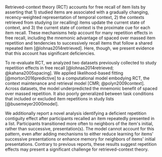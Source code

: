 Retrieved-context theory (RCT) accounts for free recall of item lists by asserting that 1) studied items are associated with a gradually changing, recency-weighted representation of temporal context, 2) the contexts retrieved from studying (or recalling) items update the current state of context, and 3) the current state of context is the proximate cue for each item recall. 
These mechanisms help account for many repetition effects in free recall, including the mnemonic advantage of spaced over massed item repetition and tendencies to successively recall items that follow a shared repeated item [@lohnas2014retrieved]. 
Here, though, we present evidence that this account has significant deficiencies. 

To re-evaluate RCT, we analyzed two datasets previously collected to study repetition effects in free recall [@lohnas2014retrieved; @kahana2005spacing]. 
We applied likelihood-based fitting [@morton2016predictive] to a computational model embodying RCT, the context maintenance and retrieval model [CMR; @polyn2009context]. 
Across datasets, the model underpredicted the mnemonic benefit of spaced over massed repetition. 
It also poorly generalized between task conditions that included or excluded item repetitions in study lists [@busemeyer2000model].

We additionally report a novel analysis identifying a deficient repetition contiguity effect after participants recalled an item repeatedly presented in a list. 
Participants transitioned more often to neighbors of the item's initial, rather than successive, presentation(s).
The model cannot account for this pattern, even after adding mechanisms to either reduce learning for items' successive presentations or enhance memory for neighbors of items' initial presentations. 
Contrary to previous reports, these results suggest repetition effects may present a significant challenge for retrieved-context theory.